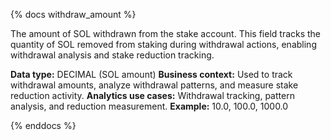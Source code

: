 {% docs withdraw_amount %}

The amount of SOL withdrawn from the stake account. This field tracks the quantity of SOL removed from staking during withdrawal actions, enabling withdrawal analysis and stake reduction tracking.

**Data type:** DECIMAL (SOL amount)
**Business context:** Used to track withdrawal amounts, analyze withdrawal patterns, and measure stake reduction activity.
**Analytics use cases:** Withdrawal tracking, pattern analysis, and reduction measurement.
**Example:** 10.0, 100.0, 1000.0

{% enddocs %} 